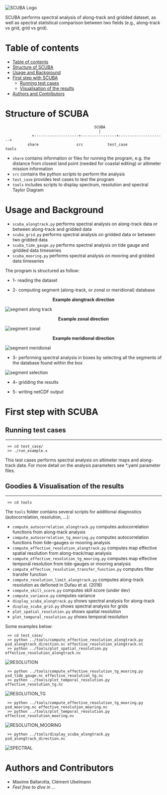 
![SCUBA Logo](./share/scuba_files/logo.png)

SCUBA performs spectral analysis of along-track and gridded dataset, as well as spectral statistical comparison between two fields (e.g., along-track vs grid, grid vs grid).

# Table of contents
<!--ts-->
   * [Table of contents](#table-of-contents)
   * [Structure of SCUBA](#structure-of-scuba)
   * [Usage and Background ](#usage-and-background)
   * [First step with SCUBA](#first-step-with-scuba)
      * [Running test cases](#running-test-cases)
      * [Visualisation of the results](#visualisation-of-the-results)
   * [Authors and Contributors](#authors-and-contributors)


# Structure of SCUBA
```
                                        SCUBA
                                          |
            +--------------------+----------------+---------------------+
          share                 src           test_case                tools
```
* `share` contains information or files for running the program, e.g. the distance from closest land point (needed for coastal editing) or altimeter mission information
* `src` contains the python scripts to perform the analysis
* `test_case` provides test cases to test the program
* `tools` includes scripts to display spectrum, resolution and spectral Taylor Diagram 


# Usage and Background
* `scuba_alongtrack.py` performs spectral analysis on along-track data or between along-track and gridded data
* `scuba_grid.py` performs spectral analysis on gridded data or between two gridded data
* `scuba_tide_gauge.py` performs spectral analysis on tide gauge and gridded data timeseries
* `scuba_mooring.py` performs spectral analysis on mooring and gridded data timeseries

The program is structured as follow:
* 1- reading the dataset

* 2- computing segment (along-track, or zonal or meridional) database

<p align="center">
<b>Example alongtrack direction</b>
</p>

![segment along track](./share/scuba_files/example_segment_alongtrack_direction2.gif)

<p align="center">
<b>Example zonal direction</b>
</p>

![segment zonal](./share/scuba_files/example_segment_x_direction2.gif)

<p align="center">
<b>Example meridional direction</b>
</p>

![segment meridional](./share/scuba_files/example_segment_y_direction2.gif)

* 3- performing spectral analysis in boxes by selecting all the segments of the database found within the box

![segment selection](./share/scuba_files/example_selection2.gif)


* 4- gridding the results

* 5- writing netCDF output


# First step with SCUBA
## Running test cases
---
     >> cd test_case/
     >> ./run_example.x


This test cases performs spectral analysis on altimeter maps and along-track data. For more detail on the analysis parameters see *.yaml parameter files.

## Goodies & Visualisation of the results
---
     >> cd tools
The `tools` folder contains several scripts for additional diagnostics (autocorrelation, resolution, ...): 
* `compute_autocorrelation_alongtrack.py` computes autocorrelation functions from along-track analysis
* `compute_autocorrelation_tg_mooring.py` computes autocorrelation functions from tide-gauges or mooring analysis
* `compute_effective_resolution_alongtrack.py` computes map effective spatial resolution from along-track/map analysis
* `compute_effective_resolution_tg_mooring.py` computes map effective temporal resolution from tide-gauges or mooring analysis
* `compute_effective_resolution_transfer_function.py` computes filter transfer function 
* `compute_resolution_limit_alongtrack.py` computes along-track resolution as defioned in Dufau et al. (2016)
* `compute_skill_score.py` computes skill score (under dev)
* `compute_variance.py` computes variance
* `display_scuba_alongtrack.py` shows spectral analysis for along-track 
* `display_scuba_grid.py` shows spectral analysis for grids
* `plot_spatial_resolution.py`  shows spatial resolution
* `plot_temporal_resolution.py` shows temporal resolution    

Some examples below:

     >> cd test_case/
     >> python ../tools/compute_effective_resolution_alongtrack.py psd_alongtrack_direction.nc effective_resolution_alongtrack.nc
     >> python ../tools/plot_spatial_resolution.py effective_resolution_alongtrack.nc
     
![RESOLUTION](./share/scuba_files/spatial_resolution.png)

     >> python ../tools/compute_effective_resolution_tg_mooring.py psd_tide_gauge.nc effective_resolution_tg.nc
     >> python ../tools/plot_temporal_resolution.py effective_resolution_tg.nc

![RESOLUTION_TG](./share/scuba_files/temporal_resolution_tg.png)

     >> python ../tools/compute_effective_resolution_tg_mooring.py psd_mooring.nc effective_resolution_mooring.nc
     >> python ../tools/plot_temporal_resolution.py effective_resolution_mooring.nc

![RESOLUTION_MOORING](./share/scuba_files/temporal_resolution_mooring.png)

     >> python ../tools/display_scuba_alongtrack.py psd_alongtrack_direction.nc

![SPECTRAL](./share/scuba_files/spectral_analysis.png)

# Authors and Contributors
* Maxime Ballarotta, Clément Ubelmann
* _Feel free to dive in ..._
